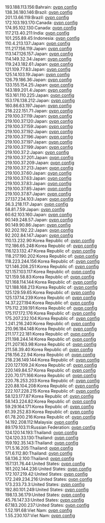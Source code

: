 193.188.113.156:Bahrain: [ovpn config](vpn/193_188_113_156.ovpn)  
138.36.180.146:Brazil: [ovpn config](vpn/138_36_180_146.ovpn)  
201.13.66.119:Brazil: [ovpn config](vpn/201_13_66_119.ovpn)  
172.103.193.170:Canada: [ovpn config](vpn/172_103_193_170.ovpn)  
174.95.102.130:Canada: [ovpn config](vpn/174_95_102_130.ovpn)  
117.213.40.211:India: [ovpn config](vpn/117_213_40_211.ovpn)  
101.255.89.45:Indonesia: [ovpn config](vpn/101_255_89_45.ovpn)  
110.4.213.137:Japan: [ovpn config](vpn/110_4_213_137.ovpn)  
111.217.156.119:Japan: [ovpn config](vpn/111_217_156_119.ovpn)  
113.147.126.157:Japan: [ovpn config](vpn/113_147_126_157.ovpn)  
114.149.32.34:Japan: [ovpn config](vpn/114_149_32_34.ovpn)  
119.243.182.61:Japan: [ovpn config](vpn/119_243_182_61.ovpn)  
121.109.77.83:Japan: [ovpn config](vpn/121_109_77_83.ovpn)  
125.14.103.19:Japan: [ovpn config](vpn/125_14_103_19.ovpn)  
126.79.186.36:Japan: [ovpn config](vpn/126_79_186_36.ovpn)  
133.155.154.25:Japan: [ovpn config](vpn/133_155_154_25.ovpn)  
143.189.201.4:Japan: [ovpn config](vpn/143_189_201_4.ovpn)  
153.161.110.225:Japan: [ovpn config](vpn/153_161_110_225.ovpn)  
153.176.138.212:Japan: [ovpn config](vpn/153_176_138_212.ovpn)  
160.86.63.197:Japan: [ovpn config](vpn/160_86_63_197.ovpn)  
218.222.151.71:Japan: [ovpn config](vpn/218_222_151_71.ovpn)  
219.100.37.119:Japan: [ovpn config](vpn/219_100_37_119.ovpn)  
219.100.37.120:Japan: [ovpn config](vpn/219_100_37_120.ovpn)  
219.100.37.159:Japan: [ovpn config](vpn/219_100_37_159.ovpn)  
219.100.37.192:Japan: [ovpn config](vpn/219_100_37_192.ovpn)  
219.100.37.196:Japan: [ovpn config](vpn/219_100_37_196.ovpn)  
219.100.37.197:Japan: [ovpn config](vpn/219_100_37_197.ovpn)  
219.100.37.199:Japan: [ovpn config](vpn/219_100_37_199.ovpn)  
219.100.37.2:Japan: [ovpn config](vpn/219_100_37_2.ovpn)  
219.100.37.201:Japan: [ovpn config](vpn/219_100_37_201.ovpn)  
219.100.37.209:Japan: [ovpn config](vpn/219_100_37_209.ovpn)  
219.100.37.213:Japan: [ovpn config](vpn/219_100_37_213.ovpn)  
219.100.37.60:Japan: [ovpn config](vpn/219_100_37_60.ovpn)  
219.100.37.63:Japan: [ovpn config](vpn/219_100_37_63.ovpn)  
219.100.37.83:Japan: [ovpn config](vpn/219_100_37_83.ovpn)  
219.100.37.85:Japan: [ovpn config](vpn/219_100_37_85.ovpn)  
219.100.37.87:Japan: [ovpn config](vpn/219_100_37_87.ovpn)  
27.137.234.103:Japan: [ovpn config](vpn/27_137_234_103.ovpn)  
36.3.218.117:Japan: [ovpn config](vpn/36_3_218_117.ovpn)  
58.81.7.59:Japan: [ovpn config](vpn/58_81_7_59.ovpn)  
60.62.103.160:Japan: [ovpn config](vpn/60_62_103_160.ovpn)  
90.149.248.57:Japan: [ovpn config](vpn/90_149_248_57.ovpn)  
90.149.90.86:Japan: [ovpn config](vpn/90_149_90_86.ovpn)  
92.202.192.22:Japan: [ovpn config](vpn/92_202_192_22.ovpn)  
92.202.84.147:Japan: [ovpn config](vpn/92_202_84_147.ovpn)  
110.13.232.90:Korea Republic of: [ovpn config](vpn/110_13_232_90.ovpn)  
112.186.65.248:Korea Republic of: [ovpn config](vpn/112_186_65_248.ovpn)  
116.123.132.47:Korea Republic of: [ovpn config](vpn/116_123_132_47.ovpn)  
118.217.190.202:Korea Republic of: [ovpn config](vpn/118_217_190_202.ovpn)  
118.223.244.156:Korea Republic of: [ovpn config](vpn/118_223_244_156.ovpn)  
121.146.208.251:Korea Republic of: [ovpn config](vpn/121_146_208_251.ovpn)  
121.157.103.117:Korea Republic of: [ovpn config](vpn/121_157_103_117.ovpn)  
121.159.58.83:Korea Republic of: [ovpn config](vpn/121_159_58_83.ovpn)  
121.168.114.144:Korea Republic of: [ovpn config](vpn/121_168_114_144.ovpn)  
121.188.168.213:Korea Republic of: [ovpn config](vpn/121_188_168_213.ovpn)  
125.129.59.65:Korea Republic of: [ovpn config](vpn/125_129_59_65.ovpn)  
125.137.14.239:Korea Republic of: [ovpn config](vpn/125_137_14_239.ovpn)  
14.37.227.194:Korea Republic of: [ovpn config](vpn/14_37_227_194.ovpn)  
175.112.239.191:Korea Republic of: [ovpn config](vpn/175_112_239_191.ovpn)  
175.117.172.176:Korea Republic of: [ovpn config](vpn/175_117_172_176.ovpn)  
175.207.232.104:Korea Republic of: [ovpn config](vpn/175_207_232_104.ovpn)  
1.241.216.240:Korea Republic of: [ovpn config](vpn/1_241_216_240.ovpn)  
210.96.184.148:Korea Republic of: [ovpn config](vpn/210_96_184_148.ovpn)  
211.177.22.181:Korea Republic of: [ovpn config](vpn/211_177_22_181.ovpn)  
211.198.244.14:Korea Republic of: [ovpn config](vpn/211_198_244_14.ovpn)  
211.207.163.98:Korea Republic of: [ovpn config](vpn/211_207_163_98.ovpn)  
211.58.39.40:Korea Republic of: [ovpn config](vpn/211_58_39_40.ovpn)  
218.156.22.94:Korea Republic of: [ovpn config](vpn/218_156_22_94.ovpn)  
218.236.149.144:Korea Republic of: [ovpn config](vpn/218_236_149_144.ovpn)  
220.127.109.24:Korea Republic of: [ovpn config](vpn/220_127_109_24.ovpn)  
220.149.84.57:Korea Republic of: [ovpn config](vpn/220_149_84_57.ovpn)  
220.70.171.166:Korea Republic of: [ovpn config](vpn/220_70_171_166.ovpn)  
220.78.253.203:Korea Republic of: [ovpn config](vpn/220_78_253_203.ovpn)  
220.88.104.208:Korea Republic of: [ovpn config](vpn/220_88_104_208.ovpn)  
222.107.228.215:Korea Republic of: [ovpn config](vpn/222_107_228_215.ovpn)  
58.123.177.87:Korea Republic of: [ovpn config](vpn/58_123_177_87.ovpn)  
58.143.224.82:Korea Republic of: [ovpn config](vpn/58_143_224_82.ovpn)  
59.29.164.171:Korea Republic of: [ovpn config](vpn/59_29_164_171.ovpn)  
61.39.252.83:Korea Republic of: [ovpn config](vpn/61_39_252_83.ovpn)  
61.78.200.216:Korea Republic of: [ovpn config](vpn/61_78_200_216.ovpn)  
14.192.208.112:Malaysia: [ovpn config](vpn/14_192_208_112.ovpn)  
89.179.103.11:Russian Federation: [ovpn config](vpn/89_179_103_11.ovpn)  
124.120.14.193:Thailand: [ovpn config](vpn/124_120_14_193.ovpn)  
124.120.33.130:Thailand: [ovpn config](vpn/124_120_33_130.ovpn)  
159.192.35.143:Thailand: [ovpn config](vpn/159_192_35_143.ovpn)  
171.5.16.205:Thailand: [ovpn config](vpn/171_5_16_205.ovpn)  
171.6.112.80:Thailand: [ovpn config](vpn/171_6_112_80.ovpn)  
58.136.2.100:Thailand: [ovpn config](vpn/58_136_2_100.ovpn)  
157.131.76.44:United States: [ovpn config](vpn/157_131_76_44.ovpn)  
161.202.144.236:United States: [ovpn config](vpn/161_202_144_236.ovpn)  
172.107.219.42:United States: [ovpn config](vpn/172_107_219_42.ovpn)  
172.249.234.216:United States: [ovpn config](vpn/172_249_234_216.ovpn)  
173.233.73.3:United States: [ovpn config](vpn/173_233_73_3.ovpn)  
192.80.101.249:United States: [ovpn config](vpn/192_80_101_249.ovpn)  
198.13.36.179:United States: [ovpn config](vpn/198_13_36_179.ovpn)  
45.76.147.33:United States: [ovpn config](vpn/45_76_147_33.ovpn)  
67.183.200.237:United States: [ovpn config](vpn/67_183_200_237.ovpn)  
1.52.191.68:Viet Nam: [ovpn config](vpn/1_52_191_68.ovpn)  
1.55.230.107:Viet Nam: [ovpn config](vpn/1_55_230_107.ovpn)  
